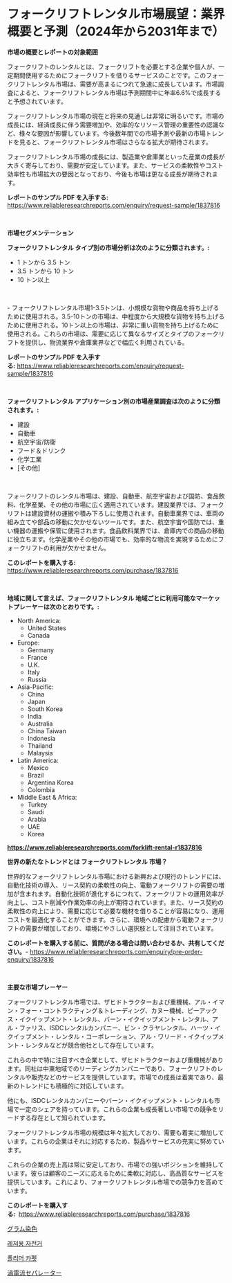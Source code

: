 <p><h1>フォークリフトレンタル市場展望：業界概要と予測（2024年から2031年まで）</h1></p><p><strong>市場の概要とレポートの対象範囲</strong></p>
<p><p>フォークリフトのレンタルとは、フォークリフトを必要とする企業や個人が、一定期間使用するためにフォークリフトを借りるサービスのことです。このフォークリフトレンタル市場は、需要が高まるにつれて急速に成長しています。市場調査によると、フォークリフトレンタル市場は予測期間中に年率6.6%で成長すると予想されています。</p><p>フォークリフトレンタル市場の現在と将来の見通しは非常に明るいです。市場の成長には、経済成長に伴う需要増加や、効率的なリソース管理の重要性の認識など、様々な要因が影響しています。今後数年間での市場予測や最新の市場トレンドを見ると、フォークリフトレンタル市場はさらなる拡大が期待されます。</p><p>フォークリフトレンタル市場の成長には、製造業や倉庫業といった産業の成長が大きく寄与しており、需要が安定しています。また、サービスの柔軟性やコスト効率性も市場拡大の要因となっており、今後も市場は更なる成長が期待されます。</p></p>
<p><strong>レポートのサンプル PDF を入手する:</strong> <a href="https://www.reliableresearchreports.com/enquiry/request-sample/1837816">https://www.reliableresearchreports.com/enquiry/request-sample/1837816</a></p>
<p>&nbsp;</p>
<p><strong>市場セグメンテーション</strong></p>
<p><strong>フォークリフトレンタル タイプ別の市場分析は次のように分類されます。:</strong></p>
<p><ul><li>1 トンから 3.5 トン</li><li>3.5 トンから 10 トン</li><li>10 トン以上</li></ul></p>
<p>&nbsp;</p>
<p><p>- フォークリフトレンタル市場1-3.5トンは、小規模な貨物や商品を持ち上げるために使用される。3.5-10トンの市場は、中程度から大規模な貨物を持ち上げるために使用される。10トン以上の市場は、非常に重い貨物を持ち上げるために使用される。これらの市場は、需要に応じて異なるサイズとタイプのフォークリフトを提供し、物流業界や倉庫業界などで幅広く利用されている。</p></p>
<p><strong>レポートのサンプル PDF を入手する:</strong>&nbsp;<a href="https://www.reliableresearchreports.com/enquiry/request-sample/1837816">https://www.reliableresearchreports.com/enquiry/request-sample/1837816</a></p>
<p>&nbsp;</p>
<p><strong> フォークリフトレンタル アプリケーション別の市場産業調査は次のように分類されます。:</strong></p>
<p><ul><li>建設</li><li>自動車</li><li>航空宇宙/防衛</li><li>フード＆ドリンク</li><li>化学工業</li><li>[その他]</li></ul></p>
<p>&nbsp;</p>
<p><p>フォークリフトのレンタル市場は、建設、自動車、航空宇宙および国防、食品飲料、化学産業、その他の市場に広く適用されています。建設業界では、フォークリフトは建設資材の運搬や積み下ろしに使用されます。自動車業界では、車両の組み立てや部品の移動に欠かせないツールです。また、航空宇宙や国防では、重い機器の運搬や保管に使用されます。食品飲料業界では、倉庫内での商品の移動に役立ちます。化学産業やその他の市場でも、効率的な物流を実現するためにフォークリフトの利用が欠かせません。</p></p>
<p><strong>このレポートを購入する:</strong>&nbsp; <a href="https://www.reliableresearchreports.com/purchase/1837816">https://www.reliableresearchreports.com/purchase/1837816</a></p>
<p>&nbsp;</p>
<p><strong>地域に関して言えば、フォークリフトレンタル 地域ごとに利用可能なマーケットプレーヤーは次のとおりです。:</strong></p>
<p><ul>
    <li>
        North America:
        <ul>
            <li>United States</li>
            <li>Canada</li>
        </ul>
    </li>
    <li>
        Europe:
        <ul>
            <li>Germany</li>
            <li>France</li>
            <li>U.K.</li>
            <li>Italy</li>
            <li>Russia</li>
        </ul>
    </li>
    <li>
        Asia-Pacific:
        <ul>
            <li>China</li>
            <li>Japan</li>
            <li>South Korea</li>
            <li>India</li>
            <li>Australia</li>
            <li>China Taiwan</li>
            <li>Indonesia</li>
            <li>Thailand</li>
            <li>Malaysia</li>
        </ul>
    </li>
    <li>
        Latin America:
        <ul>
            <li>Mexico</li>
            <li>Brazil</li>
            <li>Argentina Korea</li>
            <li>Colombia</li>
        </ul>
    </li>
    <li>
        Middle East & Africa:
        <ul>
            <li>Turkey</li>
            <li>Saudi</li>
            <li>Arabia</li>
            <li>UAE</li>
            <li>Korea</li>
        </ul>
    </li>
    </ul></p>
<p><strong><a href="https://www.reliableresearchreports.com/forklift-rental-r1837816">https://www.reliableresearchreports.com/forklift-rental-r1837816</a></strong>&nbsp;</p>
<p><strong>世界の新たなトレンドとは フォークリフトレンタル 市場？</strong></p>
<p><p>世界的なフォークリフトレンタル市場における新興および現行のトレンドには、自動化技術の導入、リース契約の柔軟性の向上、電動フォークリフトの需要の増加が含まれます。自動化技術が進化するにつれて、フォークリフトの運用効率が向上し、コスト削減や作業効率の向上が期待されています。また、リース契約の柔軟性の向上により、需要に応じて必要な機材を借りることが容易になり、運用コストを最適化することができます。さらに、環境への配慮から電動フォークリフトの需要が増加しており、環境にやさしい選択肢として注目されています。</p></p>
<p><strong>このレポートを購入する前に、質問がある場合は問い合わせるか、共有してください。</strong>- <a href="https://www.reliableresearchreports.com/enquiry/pre-order-enquiry/1837816">https://www.reliableresearchreports.com/enquiry/pre-order-enquiry/1837816</a></p>
<p>&nbsp;</p>
<p><strong>主要な市場プレーヤー</strong></p>
<p><p>フォークリフトレンタル市場では、ザヒドトラクターおよび重機械、アル・イマン・フォー・コントラクティング＆トレーディング、カヌー機械、ピーアックス・イクイップメント・レンタル、バーン・イクイップメント・レンタル、アル・ファリス、ISDCレンタルカンパニー、ビン・クラヤレンタル、ハーツ・イクイップメント・レンタル・コーポレーション、アル・ワリード・イクイップメント・レンタルなどが競合他社として存在しています。</p><p>これらの中で特に注目すべき企業として、ザヒドトラクターおよび重機械があります。同社は中東地域でのリーディングカンパニーであり、フォークリフトのレンタルや販売などのサービスを提供しています。市場での成長は着実であり、最新のトレンドにも積極的に対応しています。</p><p>他にも、ISDCレンタルカンパニーやバーン・イクイップメント・レンタルも市場で一定のシェアを持っています。これらの企業も成長著しい市場での競争をリードする存在として知られています。</p><p>フォークリフトレンタル市場の規模は年々拡大しており、需要も着実に増加しています。これらの企業はそれに対応するため、製品やサービスの充実に努めています。</p><p>これらの企業の売上高は常に安定しており、市場での強いポジションを維持しています。彼らは顧客のニーズに応えるために柔軟に対応し、高品質なサービスを提供しています。これにより、フォークリフトレンタル市場での競争力を高めています。</p></p>
<p><strong>このレポートを購入する:</strong>&nbsp;&nbsp;<a href="https://www.reliableresearchreports.com/purchase/1837816">https://www.reliableresearchreports.com/purchase/1837816</a></p>
<p><p><a href="https://medium.com/@ronaldowens626/%E6%AC%A1%E3%81%AE%E6%96%87%E7%AB%A0%E3%82%92%E6%97%A5%E6%9C%AC%E8%AA%9E%E3%81%AB%E7%BF%BB%E8%A8%B3%E3%81%97%E3%81%BE%E3%81%99-%E3%82%B0%E3%83%A9%E3%83%A0%E6%9F%93%E8%89%B2%E5%B8%82%E5%A0%B4%E8%A6%8F%E6%A8%A1%E3%81%A8%E5%B8%82%E5%A0%B4%E5%8B%95%E5%90%91-%E5%AE%8C%E5%85%A8%E3%81%AA%E7%94%A3%E6%A5%AD%E6%A6%82%E8%A6%81-2024%E5%B9%B4%E3%81%8B%E3%82%892031%E5%B9%B4-41993d4107f8">グラム染色</a></p><p><a href="https://medium.com/@koreycrooks2022/%EB%A0%88%EC%A0%80-%EC%9E%90%EC%A0%84%EA%B1%B0-%EC%8B%9C%EC%9E%A5-%EC%A7%80%ED%91%9C-%ED%95%B4%EB%8F%85-%EC%8B%9C%EC%9E%A5-%EC%A0%90%EC%9C%A0%EC%9C%A8-%ED%8A%B8%EB%A0%8C%EB%93%9C-%EB%B0%8F-%EC%84%B1%EC%9E%A5-%ED%8C%A8%ED%84%B4-e1e07a788317">레저용 자전거</a></p><p><a href="https://medium.com/@koreycrooks2022/%ED%8F%B4%EB%A6%AC%EB%A8%B8-%EC%B9%B4%ED%8E%AB-%EC%8B%9C%EC%9E%A5-%EB%B6%84%EC%84%9D-%EC%84%B8%EA%B3%84-%EC%82%B0%EC%97%85-%EC%A0%84%EB%A7%9D-%EB%B0%8F-%EC%98%88%EC%B8%A1-2024%EB%85%84%EB%B6%80%ED%84%B0-2031%EB%85%84%EA%B9%8C%EC%A7%80-73d6a2023fe6">폴리머 카펫</a></p><p><a href="https://medium.com/@jewelmohr96/%E3%82%A8%E3%83%87%E3%82%A3%E9%9B%BB%E6%B5%81%E3%82%BB%E3%83%91%E3%83%AC%E3%83%BC%E3%82%BF%E3%83%BC%E5%B8%82%E5%A0%B4%E8%AA%BF%E6%9F%BB%E3%83%AC%E3%83%9D%E3%83%BC%E3%83%88-%E3%81%9D%E3%81%AE%E6%AD%B4%E5%8F%B2%E3%81%A8%E4%BA%88%E6%B8%AC2031%E5%B9%B4%E3%81%8B%E3%82%892024%E5%B9%B4%E3%81%BE%E3%81%A7-23624b2b86b3">渦電流セパレーター</a></p></p>